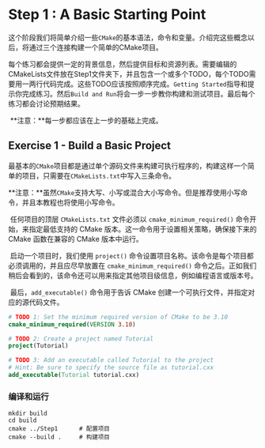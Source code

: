 # Step 1 : A Basic Starting Point

​	这个阶段我们将简单介绍一些`CMake`的基本语法，命令和变量。介绍完这些概念以后，将通过三个连接构建一个简单的CMake项目。

​	每个练习都会提供一定的背景信息，然后提供目标和资源列表。需要编辑的CMakeLists文件放在Step1文件夹下，并且包含一个或多个TODO，每个TODO需要用一两行代码完成。这些TODO应该按照顺序完成。`Getting Started`指导和提示你完成练习。然后`Build and Run`将会一步一步教你构建和测试项目。最后每个练习都会讨论预期结果。

​	**注意：**每一步都应该在上一步的基础上完成。

## Exercise 1 - Build a Basic Project

​	最基本的`CMake`项目都是通过单个源码文件来构建可执行程序的，构建这样一个简单的项目，只需要在`CMakeLists.txt`中写入三条命令。

​	**注意：**虽然`CMake`支持大写、小写或混合大小写命令。但是推荐使用小写命令，并且本教程也将使用小写命令。

​	任何项目的顶层 `CMakeLists.txt` 文件必须以 `cmake_minimum_required()` 命令开始，来指定最低支持的 CMake 版本。这一命令用于设置相关策略，确保接下来的 CMake 函数在兼容的 CMake 版本中运行。

​	启动一个项目时，我们使用 `project()` 命令设置项目名称。该命令是每个项目都必须调用的，并且应尽早放置在 `cmake_minimum_required()` 命令之后。正如我们稍后会看到的，该命令还可以用来指定其他项目级信息，例如编程语言或版本号。

​	最后，`add_executable()` 命令用于告诉 CMake 创建一个可执行文件，并指定对应的源代码文件。

```cmake
# TODO 1: Set the minimum required version of CMake to be 3.10
cmake_minimum_required(VERSION 3.10)

# TODO 2: Create a project named Tutorial
project(Tutorial)

# TODO 3: Add an executable called Tutorial to the project
# Hint: Be sure to specify the source file as tutorial.cxx
add_executable(Tutorial tutorial.cxx)
```

### 编译和运行

```shell
mkdir build
cd build
cmake ../Step1		# 配置项目
cmake --build . 	# 构建项目
```

